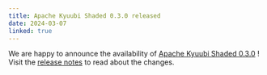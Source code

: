 ```yaml
---
title: Apache Kyuubi Shaded 0.3.0 released
date: 2024-03-07
linked: true
---
```

<!---
  Licensed under the Apache License, Version 2.0 (the "License");
  you may not use this file except in compliance with the License.
  You may obtain a copy of the License at

   http://www.apache.org/licenses/LICENSE-2.0

  Unless required by applicable law or agreed to in writing, software
  distributed under the License is distributed on an "AS IS" BASIS,
  WITHOUT WARRANTIES OR CONDITIONS OF ANY KIND, either express or implied.
  See the License for the specific language governing permissions and
  limitations under the License. See accompanying LICENSE file.
-->
We are happy to announce the availability of [Apache Kyuubi Shaded 0.3.0](/shaded-release/0.3.0.html) ! Visit the [release notes](/shaded-release/0.3.0.html) to read about the changes.
